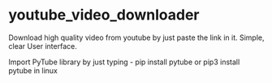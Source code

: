 # youtube_video_downloader
Download high quality video from youtube by just paste the link in it. Simple, clear User interface.

Import PyTube library by just typing - pip install pytube or pip3 install pytube in linux
